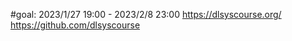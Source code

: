 #goal: 2023/1/27  19:00 - 2023/2/8 23:00
https://dlsyscourse.org/   
https://github.com/dlsyscourse

